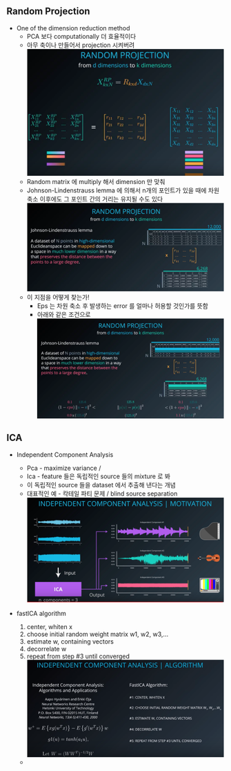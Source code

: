 ## Random Projection
* One of the dimension reduction method
	* PCA 보다 computationally 더 효율적이다
	* 아무 축이나 만들어서 projection 시켜버려
	![rp](image/8_1.png "rp")
	* Random matrix 에 multiply 해서 dimension 만 맞춰
	* Johnson-Lindenstrauss lemma 에 의해서 n개의 포인트가 있을 때에 차원 축소 이후에도 그 포인트 간의 거리는 유지될 수도 있다
	![rp](image/8_2.png "rp")
	* 이 지점을 어떻게 찾는가!
		* Eps 는 차원 축소 후 발생하는 error 를 얼마나 허용할 것인가를 뜻함
		* 아래와 같은 조건으로
		![rp](image/8_3.png "rp")

## ICA
* Independent Component Analysis
	* Pca - maximize variance / 
	* Ica - feature 들은 독립적인 source 들의 mixture 로 봐
	* 이 독립적인 source 들을 dataset 에서 추출해 낸다는 개념
	* 대표적인 예 - 칵테일 파티 문제 / blind source separation
	![ica_concept](image/8_4.png "ica_concept")
* fastICA algorithm
	1. center, whiten x
	2. choose initial random weight matrix w1, w2, w3,...
	3. estimate w, containing vectors
	4. decorrelate w
	5. repeat from step #3 until converged
	![factica](image/8_5.png "factica")

	* 